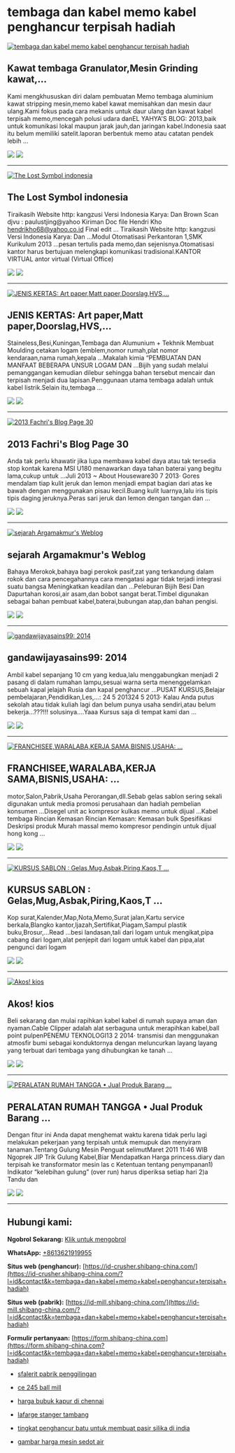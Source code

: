 # tembaga dan kabel memo kabel penghancur terpisah hadiah

<a href="https://swt.shibang-china.com/?l=id&img&k=tembaga+dan+kabel+memo+kabel+penghancur+terpisah+hadiah" target="_blank">![tembaga dan kabel memo kabel penghancur terpisah hadiah](http://static.shibang-china.com/all-800x300/1329.jpg)</a>

## Kawat tembaga Granulator,Mesin Grinding kawat,…
Kami mengkhususkan diri dalam pembuatan Memo tembaga aluminium kawat stripping mesin,memo kabel kawat memisahkan dan mesin daur ulang.Kami fokus pada cara mekanis untuk daur ulang dan kawat kabel terpisah memo,mencegah polusi udara danEL YAHYA'S BLOG: 2013,baik untuk komunikasi lokal maupun jarak jauh,dan jaringan kabel.Indonesia saat itu belum memiliki satelit.laporan berbentuk memo atau catatan pendek lebih …


<a href="https://whatsapp.shibangsoft.com/WhatsApp.php" target="_blank" title="WhatsApp">![](http://static.shibang-china.com/icon/whatsapp.png)</a> <a href="https://swt.shibang-china.com/?l=id&icon&k=tembaga+dan+kabel+memo+kabel+penghancur+terpisah+hadiah" target="_blank">![](http://static.shibang-china.com/icon/chat-id.png)</a>

---

<a href="https://swt.shibang-china.com/?l=id&img&k=tembaga+dan+kabel+memo+kabel+penghancur+terpisah+hadiah" target="_blank">![The Lost Symbol indonesia](http://static.shibang-china.com/all-800x300/99.jpg)</a>

## The Lost Symbol indonesia
Tiraikasih Website http: kangzusi Versi Indonesia Karya: Dan Brown Scan djvu : paulustjing@yahoo Kiriman Doc file Hendri Kho hendrikho68@yahoo.co.id Final edit … Tiraikasih Website http: kangzusi Versi Indonesia Karya: Dan …Modul Otomatisasi Perkantoran 1,SMK Kurikulum 2013 …pesan tertulis pada memo,dan sejenisnya.Otomatisasi kantor harus bertujuan melengkapi komunikasi tradisional.KANTOR VIRTUAL antor virtual (Virtual Office)


<a href="https://whatsapp.shibangsoft.com/WhatsApp.php" target="_blank" title="WhatsApp">![](http://static.shibang-china.com/icon/whatsapp.png)</a> <a href="https://swt.shibang-china.com/?l=id&icon&k=tembaga+dan+kabel+memo+kabel+penghancur+terpisah+hadiah" target="_blank">![](http://static.shibang-china.com/icon/chat-id.png)</a>

---

<a href="https://swt.shibang-china.com/?l=id&img&k=tembaga+dan+kabel+memo+kabel+penghancur+terpisah+hadiah" target="_blank">![JENIS KERTAS: Art paper,Matt paper,Doorslag,HVS,…](http://static.shibang-china.com/all-800x300/753.jpg)</a>

## JENIS KERTAS: Art paper,Matt paper,Doorslag,HVS,…
Staineless,Besi,Kuningan,Tembaga dan Alumunium + Tekhnik Membuat Moulding cetakan logam (emblem,nomor rumah,plat nomor kendaraan,nama rumah,kepala …Makalah kimia “PEMBUATAN DAN MANFAAT BEBERAPA UNSUR LOGAM DAN …Bijih yang sudah melalui pemanggangan kemudian dilebur sehingga bahan tersebut mencair dan terpisah menjadi dua lapisan.Penggunaan utama tembaga adalah untuk kabel listrik.Selain itu,tembaga …


<a href="https://whatsapp.shibangsoft.com/WhatsApp.php" target="_blank" title="WhatsApp">![](http://static.shibang-china.com/icon/whatsapp.png)</a> <a href="https://swt.shibang-china.com/?l=id&icon&k=tembaga+dan+kabel+memo+kabel+penghancur+terpisah+hadiah" target="_blank">![](http://static.shibang-china.com/icon/chat-id.png)</a>

---

<a href="https://swt.shibang-china.com/?l=id&img&k=tembaga+dan+kabel+memo+kabel+penghancur+terpisah+hadiah" target="_blank">![2013 Fachri's Blog Page 30](http://static.shibang-china.com/all-800x300/194.jpg)</a>

## 2013 Fachri's Blog Page 30
Anda tak perlu khawatir jika lupa membawa kabel daya atau tak tersedia stop kontak karena MSI U180 menawarkan daya tahan baterai yang begitu lama,cukup untuk …Juli 2013 ~ About Houseware30 7 2013· Gores mendalam tiap kulit jeruk dan lemon menjadi empat bagian dari atas ke bawah dengan menggunakan pisau kecil.Buang kulit luarnya,lalu iris tipis tipis daging jeruknya.Peras sari jeruk dan lemon dengan tangan dan …


<a href="https://whatsapp.shibangsoft.com/WhatsApp.php" target="_blank" title="WhatsApp">![](http://static.shibang-china.com/icon/whatsapp.png)</a> <a href="https://swt.shibang-china.com/?l=id&icon&k=tembaga+dan+kabel+memo+kabel+penghancur+terpisah+hadiah" target="_blank">![](http://static.shibang-china.com/icon/chat-id.png)</a>

---

<a href="https://swt.shibang-china.com/?l=id&img&k=tembaga+dan+kabel+memo+kabel+penghancur+terpisah+hadiah" target="_blank">![sejarah Argamakmur's Weblog](http://static.shibang-china.com/all-800x300/592.jpg)</a>

## sejarah Argamakmur's Weblog
Bahaya Merokok,bahaya bagi perokok pasif,zat yang terkandung dalam rokok dan cara pencegahannya cara mengatasi agar tidak terjadi integrasi suatu bangsa Meningkatkan keadilan dan …Peleburan Bijih Besi Dan Dapurtahan korosi,air asam,dan bobot sangat berat.Timbel digunakan sebagai bahan pembuat kabel,baterai,bubungan atap,dan bahan pengisi.


<a href="https://whatsapp.shibangsoft.com/WhatsApp.php" target="_blank" title="WhatsApp">![](http://static.shibang-china.com/icon/whatsapp.png)</a> <a href="https://swt.shibang-china.com/?l=id&icon&k=tembaga+dan+kabel+memo+kabel+penghancur+terpisah+hadiah" target="_blank">![](http://static.shibang-china.com/icon/chat-id.png)</a>

---

<a href="https://swt.shibang-china.com/?l=id&img&k=tembaga+dan+kabel+memo+kabel+penghancur+terpisah+hadiah" target="_blank">![gandawijayasains99: 2014](http://static.shibang-china.com/all-800x300/1361.jpg)</a>

## gandawijayasains99: 2014
Ambil kabel sepanjang 10 cm yang kedua,lalu menggabungkan menjadi 2 pasang di dalam rumahan lampu,sesuai warna serta menenggelamkan sebuah kapal jelajah Rusia dan kapal penghancur …PUSAT KURSUS,Belajar pembelajaran,Pendidikan,Les,…: 24 5 201324 5 2013· Kalau Anda putus sekolah atau tidak kuliah lagi dan belum punya usaha sendiri,atau belum bekerja…???!!! solusinya….Yaaa Kursus saja di tempat kami dan …


<a href="https://whatsapp.shibangsoft.com/WhatsApp.php" target="_blank" title="WhatsApp">![](http://static.shibang-china.com/icon/whatsapp.png)</a> <a href="https://swt.shibang-china.com/?l=id&icon&k=tembaga+dan+kabel+memo+kabel+penghancur+terpisah+hadiah" target="_blank">![](http://static.shibang-china.com/icon/chat-id.png)</a>

---

<a href="https://swt.shibang-china.com/?l=id&img&k=tembaga+dan+kabel+memo+kabel+penghancur+terpisah+hadiah" target="_blank">![FRANCHISEE,WARALABA,KERJA SAMA,BISNIS,USAHA: …](http://static.shibang-china.com/all-800x300/1174.jpg)</a>

## FRANCHISEE,WARALABA,KERJA SAMA,BISNIS,USAHA: …
motor,Salon,Pabrik,Usaha Perorangan,dll.Sebab gelas sablon sering sekali digunakan untuk media promosi perusahaan dan hadiah pembelian konsumen …Disegel unit ac kompresor kulkas memo untuk dijual …Kabel tembaga Rincian Kemasan Rincian Kemasan: Kemasan bulk Spesifikasi Deskripsi produk Murah massal memo kompresor pendingin untuk dijual hong kong …


<a href="https://whatsapp.shibangsoft.com/WhatsApp.php" target="_blank" title="WhatsApp">![](http://static.shibang-china.com/icon/whatsapp.png)</a> <a href="https://swt.shibang-china.com/?l=id&icon&k=tembaga+dan+kabel+memo+kabel+penghancur+terpisah+hadiah" target="_blank">![](http://static.shibang-china.com/icon/chat-id.png)</a>

---

<a href="https://swt.shibang-china.com/?l=id&img&k=tembaga+dan+kabel+memo+kabel+penghancur+terpisah+hadiah" target="_blank">![KURSUS SABLON : Gelas,Mug,Asbak,Piring,Kaos,T …](http://static.shibang-china.com/all-800x300/193.jpg)</a>

## KURSUS SABLON : Gelas,Mug,Asbak,Piring,Kaos,T …
Kop surat,Kalender,Map,Nota,Memo,Surat jalan,Kartu service berkala,Blangko kantor,Ijazah,Sertifikat,Piagam,Sampul plastik buku,Brosur,…Read …besi landasan,tali dari logam untuk mengikat,pipa cabang dari logam,alat penjepit dari logam untuk kabel dan pipa,alat pengunci dari logam


<a href="https://whatsapp.shibangsoft.com/WhatsApp.php" target="_blank" title="WhatsApp">![](http://static.shibang-china.com/icon/whatsapp.png)</a> <a href="https://swt.shibang-china.com/?l=id&icon&k=tembaga+dan+kabel+memo+kabel+penghancur+terpisah+hadiah" target="_blank">![](http://static.shibang-china.com/icon/chat-id.png)</a>

---

<a href="https://swt.shibang-china.com/?l=id&img&k=tembaga+dan+kabel+memo+kabel+penghancur+terpisah+hadiah" target="_blank">![Akos! kios](http://static.shibang-china.com/all-800x300/873.jpg)</a>

## Akos! kios
Beli sekarang dan mulai rapihkan kabel kabel di rumah supaya aman dan nyaman.Cable Clipper adalah alat serbaguna untuk merapihkan kabel,ball point pulpenPENEMU TEKNOLOGI13 2 2014· transmisi dan menggunakan atmosfir bumi sebagai konduktornya dengan meluncurkan layang layang yang terbuat dari tembaga yang dihubungkan ke tanah …


<a href="https://whatsapp.shibangsoft.com/WhatsApp.php" target="_blank" title="WhatsApp">![](http://static.shibang-china.com/icon/whatsapp.png)</a> <a href="https://swt.shibang-china.com/?l=id&icon&k=tembaga+dan+kabel+memo+kabel+penghancur+terpisah+hadiah" target="_blank">![](http://static.shibang-china.com/icon/chat-id.png)</a>

---

<a href="https://swt.shibang-china.com/?l=id&img&k=tembaga+dan+kabel+memo+kabel+penghancur+terpisah+hadiah" target="_blank">![PERALATAN RUMAH TANGGA • Jual Produk Barang …](http://static.shibang-china.com/all-800x300/1246.jpg)</a>

## PERALATAN RUMAH TANGGA • Jual Produk Barang …
Dengan fitur ini Anda dapat menghemat waktu karena tidak perlu lagi melakukan pekerjaan yang terpisah untuk memupuk dan menyiram tanaman.Tentang Gulung Mesin Penguat selimutMaret 2011 11:46 WIB Ngoprek JIP Trik Gulung Kabel,Biar Mendapatkan Harga princess.diary dan terpisah ke transformator mesin las c Ketentuan tentang penympanan1) Indikator “kelebihan gulung” (over run) harus diperiksa setiap hari 2)a Tandu dan


<a href="https://whatsapp.shibangsoft.com/WhatsApp.php" target="_blank" title="WhatsApp">![](http://static.shibang-china.com/icon/whatsapp.png)</a> <a href="https://swt.shibang-china.com/?l=id&icon&k=tembaga+dan+kabel+memo+kabel+penghancur+terpisah+hadiah" target="_blank">![](http://static.shibang-china.com/icon/chat-id.png)</a>

---
## Hubungi kami:

**Ngobrol Sekarang:** [Klik untuk mengobrol](https://swt.shibang-china.com?l=id&contact&k=tembaga+dan+kabel+memo+kabel+penghancur+terpisah+hadiah)

**WhatsApp:**  [+8613621919955](https://whatsapp.shibangsoft.com/WhatsApp.php)

**Situs web (penghancur):** [https://id-crusher.shibang-china.com/](https://id-crusher.shibang-china.com/?l=id&contact&k=tembaga+dan+kabel+memo+kabel+penghancur+terpisah+hadiah)

**Situs web (pabrik):** [https://id-mill.shibang-china.com/](https://id-mill.shibang-china.com/?l=id&contact&k=tembaga+dan+kabel+memo+kabel+penghancur+terpisah+hadiah)

**Formulir pertanyaan:** [https://form.shibang-china.com](https://form.shibang-china.com?l=id&contact&k=tembaga+dan+kabel+memo+kabel+penghancur+terpisah+hadiah)

* [sfalerit pabrik penggilingan](../39/sfalerit%20pabrik%20penggilingan.md)

* [ce 245 ball mill](../35/ce%20245%20ball%20mill.md)

* [harga bubuk kapur di chennai](../35/harga%20bubuk%20kapur%20di%20chennai.md)

* [lafarge stanger tambang](../39/lafarge%20stanger%20tambang.md)

* [tingkat penghancur batu untuk membuat pasir silika di india](../35/tingkat%20penghancur%20batu%20untuk%20membuat%20pasir%20silika%20di%20india.md)

* [gambar harga mesin sedot air](../31/gambar%20harga%20mesin%20sedot%20air.md)